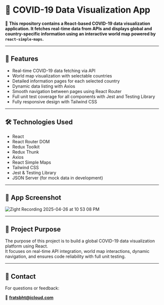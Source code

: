 # 🦠 COVID-19 Data Visualization App

🔗 **This repository contains a React-based COVID-19 data visualization application. It fetches real-time data from APIs and displays global and country-specific information using an interactive world map powered by `react-simple-maps`.**

---

## 🚀 Features

- Real-time COVID-19 data fetching via API  
- World map visualization with selectable countries  
- Detailed information pages for each selected country  
- Dynamic data listing with Axios  
- Smooth navigation between pages using React Router  
- Full unit test coverage for all components with Jest and Testing Library  
- Fully responsive design with Tailwind CSS  

---

## 🛠️ Technologies Used

- React  
- React Router DOM  
- Redux Toolkit  
- Redux Thunk  
- Axios  
- React Simple Maps  
- Tailwind CSS  
- Jest & Testing Library  
- JSON Server (for mock data in development)

---

## 📸 App Screenshot

![Zight Recording 2025-04-26 at 10 53 08 PM](https://github.com/user-attachments/assets/d7da677a-b253-41ce-bc85-e8590d09d822)


---

## 📝 Project Purpose

The purpose of this project is to build a global COVID-19 data visualization platform using React.  
It focuses on real-time API integration, world map interactions, dynamic navigation, and ensures code reliability with full unit testing.

---

## 📩 Contact

For questions or feedback:

📧 **fratsbht@icloud.com**
